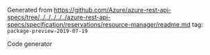 Generated from https://github.com/Azure/azure-rest-api-specs/tree/../../../../../azure-rest-api-specs/specification/reservations/resource-manager/readme.md tag: `package-preview-2019-07-19`

Code generator 


